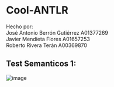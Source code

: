 # Cool-ANTLR
Hecho por:<br>
José Antonio Berrón Gutiérrez A01377269<br>
Javier Mendieta Flores A01657253<br>
Roberto Rivera Terán A00369870<br>
## Test Semanticos 1:
![image](https://user-images.githubusercontent.com/61696362/163088820-98ae03ef-cfb8-431f-97c8-a4212d1f17d4.png)
